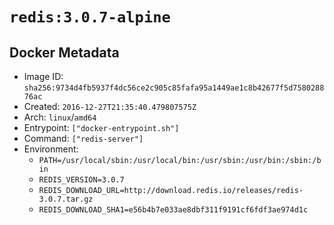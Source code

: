 # `redis:3.0.7-alpine`

## Docker Metadata

- Image ID: `sha256:9734d4fb5937f4dc56ce2c905c85fafa95a1449ae1c8b42677f5d758028876ac`
- Created: `2016-12-27T21:35:40.479807575Z`
- Arch: `linux`/`amd64`
- Entrypoint: `["docker-entrypoint.sh"]`
- Command: `["redis-server"]`
- Environment:
  - `PATH=/usr/local/sbin:/usr/local/bin:/usr/sbin:/usr/bin:/sbin:/bin`
  - `REDIS_VERSION=3.0.7`
  - `REDIS_DOWNLOAD_URL=http://download.redis.io/releases/redis-3.0.7.tar.gz`
  - `REDIS_DOWNLOAD_SHA1=e56b4b7e033ae8dbf311f9191cf6fdf3ae974d1c`
